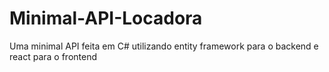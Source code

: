 # Minimal-API-Locadora
Uma minimal API feita em C# utilizando entity framework para o backend e react para o frontend
